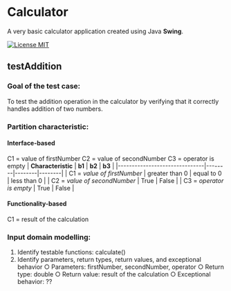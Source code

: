 # Calculator
A very basic calculator application created using Java **Swing**. 

[![License MIT](https://img.shields.io/badge/license-MIT-blue.svg)](LICENSE)

## testAddition
### Goal of the test case:
To test the addition operation in the calculator by verifying that it correctly handles addition of two numbers.
### Partition characteristic:
#### Interface-based
C1 = value of firstNumber
C2 = value of secondNumber
C3 = operator is empty
| **Characteristic**            | **b1** | **b2** | **b3** |
|-------------------------------|--------|--------|--------|
| C1 = *value of firstNumber*   | greater than 0 | equal to 0 | less than 0 |
| C2 = *value of secondNumber*  |  True  | False  |
| C3 = *operator is empty*      |  True  | False  |

#### Functionality-based
C1 = result of the calculation
### Input domain modelling:
1. Identify testable functions: calculate()
2. Identify parameters, return types, return values, and exceptional behavior
○ Parameters: firstNumber, secondNumber, operator
○ Return type: double
○ Return value: result of the calculation
○ Exceptional behavior: ?? 

